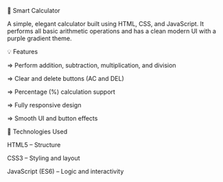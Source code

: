 🧮 Smart Calculator

A simple, elegant calculator built using HTML, CSS, and JavaScript.
It performs all basic arithmetic operations and has a clean modern UI with a purple gradient theme.

💡 Features

=> Perform addition, subtraction, multiplication, and division

=> Clear and delete buttons (AC and DEL)

=> Percentage (%) calculation support

=> Fully responsive design

=> Smooth UI and button effects

🧱 Technologies Used

HTML5 – Structure

CSS3 – Styling and layout

JavaScript (ES6) – Logic and interactivity
